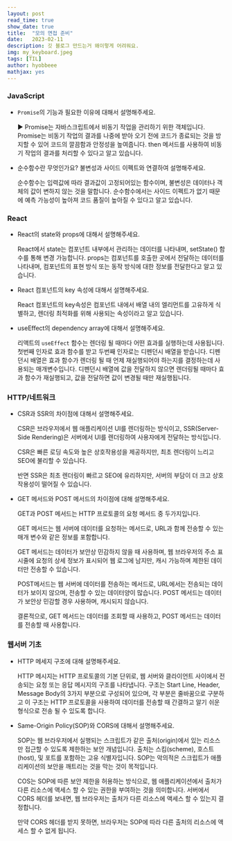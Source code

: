 ```yaml
---
layout: post
read_time: true
show_date: true
title:  "모의 면접 준비"
date:   2023-02-11
description: 깃 블로그 만드는거 왜이렇게 어려워요.
img: my_keyboard.jpeg
tags: [TIL]
author: hyobbeee
mathjax: yes
---
```


### **JavaScript**

- `Promise`의 기능과 필요한 이유에 대해서 설명해주세요.
    
    ▶︎ Promise는 자바스크립트에서 비동기 작업을 관리하기 위한 객체입니다. Promise는 비동기 작업의 결과를 나중에 받아 오기 전에 코드가 종료되는 것을 방지할 수 있어 코드의 깔끔함과 안정성을 높여줍니다. then 메서드를 사용하여 비동기 작업의 결과를 처리할 수 있다고 알고 있습니다.
    
- 순수함수란 무엇인가요? 불변성과 사이드 이펙트와 연결하여 설명해주세요.
    
    순수함수는 입력값에 따라 결과값이 고정되어있는 함수이며, 불변성은 데이터나 객체의 값이 변하지 않는 것을 말합니다. 순수함수에서는 사이드 이펙트가 없기 때문에 예측 가능성이 높아져 코드 품질이 높아질 수 있다고 알고 있습니다.
    

### **React**

- React의 state와 props에 대해서 설명해주세요.
    
    React에서 state는 컴포넌트 내부에서 관리하는 데이터를 나타내며, setState() 함수를 통해 변경 가능합니다. props는 컴포넌트를 호출한 곳에서 전달하는 데이터를 나타내며, 컴포넌트의 표현 방식 또는 동작 방식에 대한 정보를 전달한다고 알고 있습니다.
    
- React 컴포넌트의 key 속성에 대해서 설명해주세요.
    
    React 컴포넌트의 key속성은 컴포넌트 내에서 배열 내의 엘리먼트를 고유하게 식별하고, 렌더링 최적화를 위해 사용되는 속성이라고 알고 있습니다.
    
- useEffect의 dependency array에 대해서 설명해주세요.
    
    리액트의 `useEffect` 함수는 렌더링 될 때마다 어떤 효과를 실행하는데 사용됩니다. 첫번째 인자로 효과 함수를 받고 두번째 인자로는 디펜던시 배열을 받습니다. 디펜던시 배열은 효과 함수가 렌더링 될 때 언제 재실행되어야 하는지를 결정하는데 사용되는 매개변수입니다. 디펜던시 배열에 값을 전달하지 않으면 렌더링될 때마다 효과 함수가 재실행되고, 값을 전달하면 값이 변경될 때만 재실행됩니다.
    

### **HTTP/네트워크**

- CSR과 SSR의 차이점에 대해서 설명해주세요.
    
    CSR은 브라우저에서 웹 애플리케이션 UI를 렌더링하는 방식이고, SSR(Server-Side Rendering)은 서버에서 UI를 렌더링하여 사용자에게 전달하는 방식입니다. 
    
    CSR은 빠른 로딩 속도와 높은 상호작용성을 제공하지만, 최초 렌더링이 느리고 SEO에 불리할 수 있습니다. 
    
    반면 SSR은 최초 렌더링이 빠르고 SEO에 유리하지만, 서버의 부담이 더 크고 상호작용성이 떨어질 수 있습니다.
    
- GET 메서드와 POST 메서드의 차이점에 대해 설명해주세요.
    
    GET과 POST 메서드는 HTTP 프로토콜의 요청 메서드 중 두가지입니다.
    
    GET 메서드는 웹 서버에 데이터를 요청하는 메서드로, URL과 함께 전송할 수 있는 매개 변수와 같은 정보를 포함합니다.
    
    GET 메서드는 데이터가 보안상 민감하지 않을 때 사용하며, 웹 브라우저의 주소 표시줄에 요청의 상세 정보가 표시되어 웹 로그에 남지만, 캐시 가능하며 제한된 데이터만 전송할 수 있습니다.
    
    POST메서드는 웹 서버에 데이터를 전송하는 메서드로, URL에서는 전송되는 데이터가 보이지 않으며, 전송할 수 있는 데이터양이 많습니다. POST 메서드는 데이터가 보안상 민감할 경우 사용하며, 캐시되지 않습니다.
    
    결론적으로, GET 메서드는 데이터를 조회할 때 사용하고, POST 메서드는 데이터를 전송할 때 사용합니다.
    

### **웹서버 기초**

- HTTP 메세지 구조에 대해 설명해주세요.
    
    HTTP 메시지는 HTTP 프로토콜의 기본 단위로, 웹 서버와 클라이언트 사이에서 전송되는 요청 또는 응답 메시지의 구조를 나타냅니다. 구조는 Start Line, Header, Message Body의 3가지 부분으로 구성되어 있으며, 각 부분은 줄바꿈으로 구분하고 이 구조는 HTTP 프로토콜을 사용하여 데이터를 전송할 때 간결하고 알기 쉬운 형식으로 전송 될 수 있도록 합니다.
    
- Same-Origin Policy(SOP)와 CORS에 대해서 설명해주세요.
    
    SOP는 웹 브라우저에서 실행되는 스크립트가 같은 출처(origin)에서 있는 리소스만 접근할 수 있도록 제한하는 보안 개념입니다. 출처는 스킴(scheme), 호스트(host), 및 포트를 포함하는 고유 식별자입니다. SOP는 악의적은 스크립트가 애플리케이션의 보안을 깨트리는 것을 막는 것이 목적입니다.
    
    COS는 SOP에 따른 보안 제한을 허용하는 방식으로, 웹 애플리케이션에서 출처가 다른 리소스에 액세스 할 수 있는 권한을 부여하는 것을 의미합니다. 서버에서 CORS 헤더를 보내면, 웹 브라우저는 출처가 다른 리소스에 액세스 할 수 있는지 결정합니다.
    
    만약 CORS 헤더를 받지 못하면, 브라우저는 SOP에 따라 다른 출처의 리소스에 액세스 할 수 없게 됩니다.